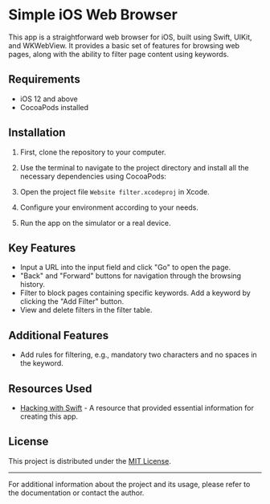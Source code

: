 # Simple iOS Web Browser

This app is a straightforward web browser for iOS, built using Swift, UIKit, and WKWebView. It provides a basic set of features for browsing web pages, along with the ability to filter page content using keywords.

## Requirements

- iOS 12 and above
- CocoaPods installed

## Installation

1. First, clone the repository to your computer.

2. Use the terminal to navigate to the project directory and install all the necessary dependencies using CocoaPods:

3. Open the project file `Website filter.xcodeproj` in Xcode.

4. Configure your environment according to your needs.

5. Run the app on the simulator or a real device.

## Key Features

- Input a URL into the input field and click "Go" to open the page.
- "Back" and "Forward" buttons for navigation through the browsing history.
- Filter to block pages containing specific keywords. Add a keyword by clicking the "Add Filter" button.
- View and delete filters in the filter table.

## Additional Features

- Add rules for filtering, e.g., mandatory two characters and no spaces in the keyword.

## Resources Used

- [Hacking with Swift](https://www.hackingwithswift.com/read/4/2/creating-a-simple-browser-with-wkwebview) - A resource that provided essential information for creating this app.

## License

This project is distributed under the [MIT License](https://github.com/stavraty/Website-filter/blob/dev/LICENCE).

---

For additional information about the project and its usage, please refer to the documentation or contact the author.
